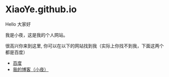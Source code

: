 # XiaoYe.github.io
<p>Hello 大家好</p>
<p>我是小夜，这是我的个人网站。 </p>
<p>很高兴你来到这里, 你可以在以下的网站找到我（实际上你找不到我，下面这两个都是百度）</p>

<ul>
  <li> <a href="https://www.baidu.com/">百度</a> </li>
  <li> <a href="http://百度.com">我的博客（小夜）</a> </li>
</ul>
